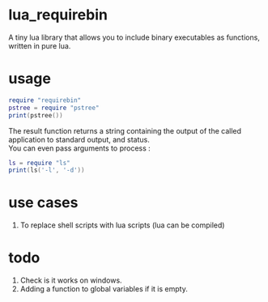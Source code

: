 # lua_requirebin
A tiny lua library that allows you to include binary executables as functions, written in pure lua.

# usage
```lua
require "requirebin"
pstree = require "pstree"
print(pstree())
```   
The result function returns a string containing the output of the called application to standard output, and status.   
You can even pass arguments to process : 
```lua
ls = require "ls"
print(ls('-l', '-d'))
```
# use cases
1. To replace shell scripts with lua scripts (lua can be compiled)

# todo
1. Check is it works on windows.     
2. Adding a function to global variables if it is empty.
